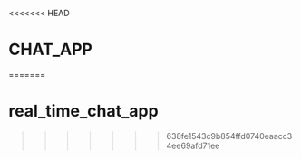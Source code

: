 <<<<<<< HEAD
# CHAT_APP
=======
# real_time_chat_app
>>>>>>> 638fe1543c9b854ffd0740eaacc34ee69afd71ee
